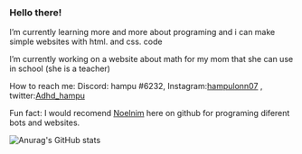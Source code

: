 ### Hello there!

I’m currently learning more and more about programing and i can make simple websites with html. and css. code

I’m currently working on a website about math for my mom that she can use in school (she is a teacher)

How to reach me: Discord: hampu #6232, Instagram:<a href="https://www.instagram.com/hampulonn07/">hampulonn07</a> , twitter:<a href="https://twitter.com/Adhd_hampu">Adhd_hampu</a>

Fun fact: I would recomend <a href="https://github.com/NoelNim">Noelnim</a> here on github for programing diferent bots and websites.

![Anurag's GitHub stats](https://github-readme-stats.vercel.app/api?hampu07=anuraghazra&show_icons=true)


<!--
**hampu07/hampu07** is a ✨ _special_ ✨ repository because its `README.md` (this file) appears on your GitHub profile.

Here are some ideas to get you started:

- 🔭 I’m currently working on ...
- 🌱 I’m currently learning ...
- 👯 I’m looking to collaborate on ...
- 🤔 I’m looking for help with ...
- 💬 Ask me about ...
- 📫 How to reach me: ...
- 😄 Pronouns: ...
- ⚡ Fun fact: ...
-->
